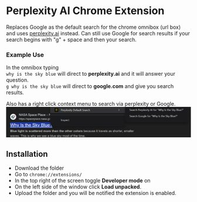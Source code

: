 # Perplexity AI Chrome Extension

Replaces Google as the default search for the chrome omnibox (url box) and uses [perplexity.ai](https://www.perplexity.ai/) instead.
Can still use Google for search results if your search begins with "g" + space and then your search.

### Example Use

In the omnibox typing  
`why is the sky blue` will direct to **perplexity.ai** and it will answer your question.  
`g why is the sky blue` will direct to **google.com** and give you search results.

Also has a right click context menu to search via perplexity or Google.
![right click menu](images/right-click-menu.png)

## Installation

- Download the folder
- Go to `chrome://extensions/`
- In the top right of the screen toggle **Developer mode** on
- On the left side of the window click **Load unpacked**.
- Upload the folder and you will be notified the extension is enabled.

